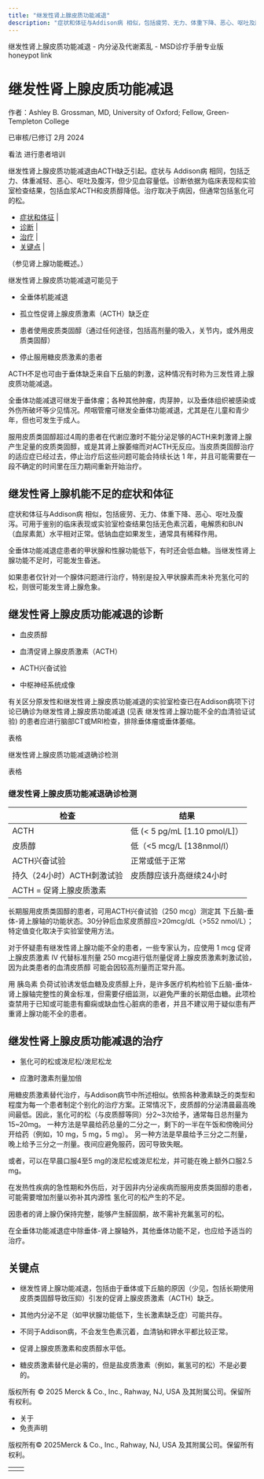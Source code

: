 ```yaml
---
title: "继发性肾上腺皮质功能减退"
description: "症状和体征与Addison病 相似，包括疲劳、无力、体重下降、恶心、呕吐及腹泻。可用于鉴别的临床表现或实验室检查结果包括无色素沉着，电解质和BUN（血尿素氮）水平相对正常。低钠血症如果发生，通常具有稀释作用。"
---
```


﻿继发性肾上腺皮质功能减退 \- 内分泌及代谢紊乱 \- MSD诊疗手册专业版 honeypot link

# 继发性肾上腺皮质功能减退

作者：Ashley B. Grossman, MD, University of Oxford; Fellow, Green-Templeton College

已审核/已修订 2月 2024

看法 进行患者培训

继发性肾上腺皮质功能减退由ACTH缺乏引起。症状与 Addison病 相同，包括乏力、体重减轻、恶心、呕吐及腹泻，但少见血容量低。诊断依据为临床表现和实验室检查结果，包括血浆ACTH和皮质醇降低。治疗取决于病因，但通常包括氢化可的松。

- [症状和体征](#症状和体征_v982504_zh) \|
- [诊断](#诊断_v982509_zh) \|
- [治疗](#治疗_v982526_zh) \|
- [关键点](#关键点_v6576231_zh) \|

（参见肾上腺功能概述。）

继发性肾上腺皮质功能减退可能见于

- 全垂体机能减退

- 孤立性促肾上腺皮质激素（ACTH）缺乏症

- 患者使用皮质类固醇（通过任何途径，包括高剂量的吸入，关节内，或外用皮质类固醇）

- 停止服用糖皮质激素的患者


ACTH不足也可由于垂体缺乏来自下丘脑的刺激，这种情况有时称为三发性肾上腺皮质功能减退。

全垂体功能减退可继发于垂体瘤；各种其他肿瘤，肉芽肿，以及垂体组织被感染或外伤所破坏等少见情况。颅咽管瘤可继发全垂体功能减退，尤其是在儿童和青少年，但也可发生于成人。

服用皮质类固醇超过4周的患者在代谢应激时不能分泌足够的ACTH来刺激肾上腺产生足量的皮质类固醇，或是其肾上腺萎缩而对ACTH无反应。当皮质类固醇治疗的适应症已经过去，停止治疗后这些问题可能会持续长达 1 年，并且可能需要在一段不确定的时间里在压力期间重新开始治疗。

## 继发性肾上腺机能不足的症状和体征

症状和体征与Addison病 相似，包括疲劳、无力、体重下降、恶心、呕吐及腹泻。可用于鉴别的临床表现或实验室检查结果包括无色素沉着，电解质和BUN（血尿素氮）水平相对正常。低钠血症如果发生，通常具有稀释作用。

全垂体功能减退症患者的甲状腺和性腺功能低下，有时还会低血糖。当继发性肾上腺功能不足时，可能发生昏迷。

如果患者仅针对一个腺体问题进行治疗，特别是投入甲状腺素而未补充氢化可的松，则很可能发生肾上腺危象。

## 继发性肾上腺皮质功能减退的诊断

- 血皮质醇

- 血清促肾上腺皮质激素（ACTH）

- ACTH兴奋试验

- 中枢神经系统成像


有关区分原发性和继发性肾上腺皮质功能减退的实验室检查已在Addison病项下讨论已确诊为继发性肾上腺皮质功能减退 (见表 继发性肾上腺功能不全的血清验证试验) 的患者应进行脑部CT或MRI检查，排除垂体瘤或垂体萎缩。

表格

继发性肾上腺皮质功能减退确诊检测

表格

### 继发性肾上腺皮质功能减退确诊检测

| 检查 | 结果 |
| --- | --- |
| ACTH | 低 (< 5 pg/mL \[1.10 pmol/L\]） |
| 皮质醇 | 低（<5 mcg/L \[138nmol/l） |
| ACTH兴奋试验 | 正常或低于正常 |
| 持久（24小时）ACTH刺激试验 | 皮质醇应该升高继续24小时 |
| ACTH = 促肾上腺皮质激素 |

长期服用皮质类固醇的患者，可用ACTH兴奋试验（250 mcg）测定其 下丘脑-垂体-肾上腺轴的功能状态。30分钟后血浆皮质醇应>20mcg/dL（>552 nmol/L）；特定值变化取决于实验室使用方法。

对于怀疑患有继发性肾上腺功能不全的患者，一些专家认为，应使用 1 mcg 促肾上腺皮质激素 IV 代替标准剂量 250 mcg进行低剂量促肾上腺皮质激素刺激试验，因为此类患者的血清皮质醇 可能会因较高剂量而正常升高。

用 胰岛素 负荷试验诱发低血糖及皮质醇上升，是许多医疗机构检验下丘脑-垂体-肾上腺轴完整性的黄金标准，但需要仔细监测，以避免严重的长期低血糖。此项检查禁用于已知或可能患有癫痫或缺血性心脏病的患者，并且不建议用于疑似患有严重肾上腺功能不全的患者。

## 继发性肾上腺皮质功能减退的治疗

- 氢化可的松或泼尼松/泼尼松龙

- 应激时激素剂量加倍


用糖皮质激素替代治疗，与Addison病节中所述相似。依照各种激素缺乏的类型和程度为每一个患者制定个别化的治疗方案。正常情况下，皮质醇的分泌清晨最高晚间最低。因此，氢化可的松（与皮质醇等同）分2~3次给予，通常每日总剂量为15~20mg。 一种方法是早晨给药总量的二分之一，剩下的一半在午饭和傍晚间分开给药（例如，10 mg，5 mg，5 mg）。 另一种方法是早晨给予三分之二剂量，晚上给予三分之一剂量。夜间应避免服药，因可导致失眠。

或者，可以在早晨口服4至5 mg的泼尼松或泼尼松龙，并可能在晚上额外口服2.5 mg。

在发热性疾病的急性期和外伤后，对于因非内分泌疾病而服用皮质类固醇的患者，可能需要增加剂量以弥补其内源性 氢化可的松产生的不足。

因患者的肾上腺仍保持完整，能够产生醛固酮，故不需补充氟氢可的松。

在全垂体功能减退症中除垂体-肾上腺轴外，其他垂体功能不足，也应给予适当的治疗。

## 关键点

- 继发性肾上腺功能减退，包括由于垂体或下丘脑的原因（少见，包括长期使用皮质类固醇导致压抑）引发的促肾上腺皮质激素（ACTH）缺乏。

- 其他内分泌不足（如甲状腺功能低下，生长激素缺乏症）可能共存。

- 不同于Addison病，不会发生色素沉着，血清钠和钾水平都比较正常。

- 促肾上腺皮质激素和皮质醇水平低。

- 糖皮质激素替代是必需的，但是盐皮质激素（例如，氟氢可的松）不是必要的。




版权所有 © 2025
Merck & Co., Inc., Rahway, NJ, USA 及其附属公司。保留所有权利。

- 关于
- 免责声明

版权所有© 2025Merck & Co., Inc., Rahway, NJ, USA 及其附属公司。保留所有权利。

|     |     |
| --- | --- |
|  |  |
